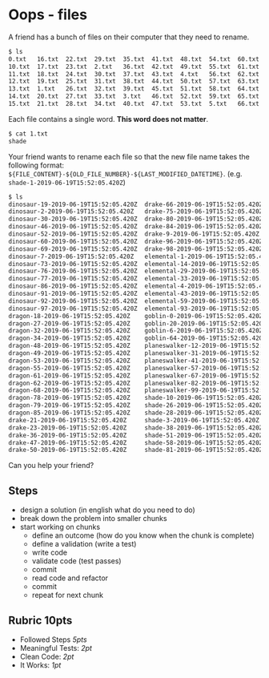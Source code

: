 # Oops - files

A friend has a bunch of files on their computer that they need to rename.

```sh
$ ls
0.txt   16.txt  22.txt  29.txt  35.txt  41.txt  48.txt  54.txt  60.txt  67.txt  73.txt  7.txt   86.txt  92.txt  99.txt
10.txt  17.txt  23.txt  2.txt   36.txt  42.txt  49.txt  55.txt  61.txt  68.txt  74.txt  80.txt  87.txt  93.txt  9.txt
11.txt  18.txt  24.txt  30.txt  37.txt  43.txt  4.txt   56.txt  62.txt  69.txt  75.txt  81.txt  88.txt  94.txt
12.txt  19.txt  25.txt  31.txt  38.txt  44.txt  50.txt  57.txt  63.txt  6.txt   76.txt  82.txt  89.txt  95.txt
13.txt  1.txt   26.txt  32.txt  39.txt  45.txt  51.txt  58.txt  64.txt  70.txt  77.txt  83.txt  8.txt   96.txt
14.txt  20.txt  27.txt  33.txt  3.txt   46.txt  52.txt  59.txt  65.txt  71.txt  78.txt  84.txt  90.txt  97.txt
15.txt  21.txt  28.txt  34.txt  40.txt  47.txt  53.txt  5.txt   66.txt  72.txt  79.txt  85.txt  91.txt  98.txt
```

Each file contains a single word. **This word does not matter**.

```sh
$ cat 1.txt
shade
```

Your friend wants to rename each file so that the new file name takes the
following format: `${FILE_CONTENT}-${OLD_FILE_NUMBER}-${LAST_MODIFIED_DATETIME}`.
(e.g. `shade-1-2019-06-19T15:52:05.420Z`)

```sh
$ ls
dinosaur-19-2019-06-19T15:52:05.420Z  drake-66-2019-06-19T15:52:05.420Z         shade-8-2019-06-19T15:52:05.420Z
dinosaur-2-2019-06-19T15:52:05.420Z   drake-75-2019-06-19T15:52:05.420Z         shade-88-2019-06-19T15:52:05.420Z
dinosaur-30-2019-06-19T15:52:05.420Z  drake-80-2019-06-19T15:52:05.420Z         shade-94-2019-06-19T15:52:05.420Z
dinosaur-46-2019-06-19T15:52:05.420Z  drake-84-2019-06-19T15:52:05.420Z         weird-15-2019-06-19T15:52:05.420Z
dinosaur-52-2019-06-19T15:52:05.420Z  drake-9-2019-06-19T15:52:05.420Z          weird-16-2019-06-19T15:52:05.420Z
dinosaur-60-2019-06-19T15:52:05.420Z  drake-96-2019-06-19T15:52:05.420Z         weird-17-2019-06-19T15:52:05.420Z
dinosaur-69-2019-06-19T15:52:05.420Z  drake-98-2019-06-19T15:52:05.420Z         weird-39-2019-06-19T15:52:05.420Z
dinosaur-7-2019-06-19T15:52:05.420Z   elemental-1-2019-06-19T15:52:05.420Z      weird-40-2019-06-19T15:52:05.420Z
dinosaur-73-2019-06-19T15:52:05.420Z  elemental-14-2019-06-19T15:52:05.420Z     weird-5-2019-06-19T15:52:05.420Z
dinosaur-76-2019-06-19T15:52:05.420Z  elemental-29-2019-06-19T15:52:05.420Z     weird-56-2019-06-19T15:52:05.420Z
dinosaur-77-2019-06-19T15:52:05.420Z  elemental-33-2019-06-19T15:52:05.420Z     weird-65-2019-06-19T15:52:05.420Z
dinosaur-86-2019-06-19T15:52:05.420Z  elemental-4-2019-06-19T15:52:05.420Z      weird-72-2019-06-19T15:52:05.420Z
dinosaur-91-2019-06-19T15:52:05.420Z  elemental-43-2019-06-19T15:52:05.420Z     weird-74-2019-06-19T15:52:05.420Z
dinosaur-92-2019-06-19T15:52:05.420Z  elemental-59-2019-06-19T15:52:05.420Z     weird-87-2019-06-19T15:52:05.420Z
dinosaur-97-2019-06-19T15:52:05.420Z  elemental-93-2019-06-19T15:52:05.420Z     wizard-11-2019-06-19T15:52:05.420Z
dragon-18-2019-06-19T15:52:05.420Z    goblin-0-2019-06-19T15:52:05.420Z         wizard-13-2019-06-19T15:52:05.420Z
dragon-27-2019-06-19T15:52:05.420Z    goblin-20-2019-06-19T15:52:05.420Z        wizard-22-2019-06-19T15:52:05.420Z
dragon-32-2019-06-19T15:52:05.420Z    goblin-6-2019-06-19T15:52:05.420Z         wizard-24-2019-06-19T15:52:05.420Z
dragon-34-2019-06-19T15:52:05.420Z    goblin-64-2019-06-19T15:52:05.420Z        wizard-25-2019-06-19T15:52:05.420Z
dragon-48-2019-06-19T15:52:05.420Z    planeswalker-12-2019-06-19T15:52:05.420Z  wizard-35-2019-06-19T15:52:05.420Z
dragon-49-2019-06-19T15:52:05.420Z    planeswalker-31-2019-06-19T15:52:05.420Z  wizard-37-2019-06-19T15:52:05.420Z
dragon-53-2019-06-19T15:52:05.420Z    planeswalker-41-2019-06-19T15:52:05.420Z  wizard-42-2019-06-19T15:52:05.420Z
dragon-55-2019-06-19T15:52:05.420Z    planeswalker-57-2019-06-19T15:52:05.420Z  wizard-44-2019-06-19T15:52:05.420Z
dragon-61-2019-06-19T15:52:05.420Z    planeswalker-67-2019-06-19T15:52:05.420Z  wizard-45-2019-06-19T15:52:05.420Z
dragon-62-2019-06-19T15:52:05.420Z    planeswalker-82-2019-06-19T15:52:05.420Z  wizard-54-2019-06-19T15:52:05.420Z
dragon-68-2019-06-19T15:52:05.420Z    planeswalker-99-2019-06-19T15:52:05.420Z  wizard-63-2019-06-19T15:52:05.420Z
dragon-78-2019-06-19T15:52:05.420Z    shade-10-2019-06-19T15:52:05.420Z         wizard-70-2019-06-19T15:52:05.420Z
dragon-79-2019-06-19T15:52:05.420Z    shade-26-2019-06-19T15:52:05.420Z         wizard-71-2019-06-19T15:52:05.420Z
dragon-85-2019-06-19T15:52:05.420Z    shade-28-2019-06-19T15:52:05.420Z         wizard-83-2019-06-19T15:52:05.420Z
drake-21-2019-06-19T15:52:05.420Z     shade-3-2019-06-19T15:52:05.420Z          wizard-89-2019-06-19T15:52:05.420Z
drake-23-2019-06-19T15:52:05.420Z     shade-38-2019-06-19T15:52:05.420Z         wizard-90-2019-06-19T15:52:05.420Z
drake-36-2019-06-19T15:52:05.420Z     shade-51-2019-06-19T15:52:05.420Z         wizard-95-2019-06-19T15:52:05.420Z
drake-47-2019-06-19T15:52:05.420Z     shade-58-2019-06-19T15:52:05.420Z
drake-50-2019-06-19T15:52:05.420Z     shade-81-2019-06-19T15:52:05.420Z
```

Can you help your friend?

## Steps

* design a solution (in english what do you need to do)
* break down the problem into smaller chunks
* start working on chunks
  * define an outcome (how do you know when the chunk is complete)
  * define a validation (write a test)
  * write code
  * validate code (test passes)
  * commit
  * read code and refactor
  * commit
  * repeat for next chunk

## Rubric **10pts**

* Followed Steps *5pts*
* Meaningful Tests: *2pt*
* Clean Code: *2pt*
* It Works: *1pt*
